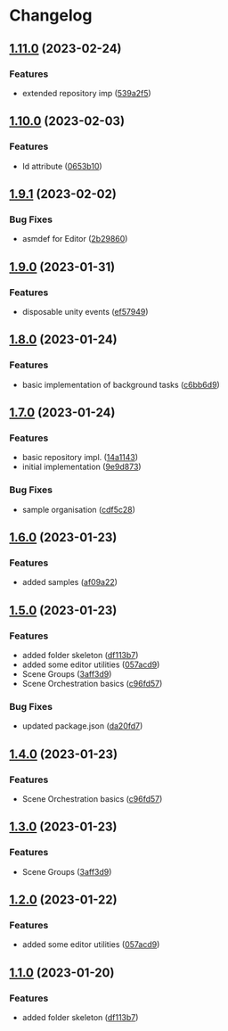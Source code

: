 # Changelog

## [1.11.0](https://github.com/martin-obert/unity-plugins-common/compare/v1.10.0...v1.11.0) (2023-02-24)


### Features

* extended repository imp ([539a2f5](https://github.com/martin-obert/unity-plugins-common/commit/539a2f540a6ade6304e4255d1aab4d47a9182eac))

## [1.10.0](https://github.com/martin-obert/unity-plugins-common/compare/v1.9.1...v1.10.0) (2023-02-03)


### Features

* Id attribute ([0653b10](https://github.com/martin-obert/unity-plugins-common/commit/0653b10ad988c893b08cada544dd8aa4928624c8))

## [1.9.1](https://github.com/martin-obert/unity-plugins-common/compare/v1.9.0...v1.9.1) (2023-02-02)


### Bug Fixes

* asmdef for Editor ([2b29860](https://github.com/martin-obert/unity-plugins-common/commit/2b29860ee4320fd00d3a8412917486a785873387))

## [1.9.0](https://github.com/martin-obert/unity-plugins-common/compare/v1.8.0...v1.9.0) (2023-01-31)


### Features

* disposable unity events ([ef57949](https://github.com/martin-obert/unity-plugins-common/commit/ef5794943a2591d0e871e5f9472e08f25802b3da))

## [1.8.0](https://github.com/martin-obert/unity-plugins-common/compare/v1.7.0...v1.8.0) (2023-01-24)


### Features

* basic implementation of background tasks ([c6bb6d9](https://github.com/martin-obert/unity-plugins-common/commit/c6bb6d9d8f6a0b6547d7f1aaf4f95421ad53770b))

## [1.7.0](https://github.com/martin-obert/unity-plugins-common/compare/v1.6.0...v1.7.0) (2023-01-24)


### Features

* basic repository impl. ([14a1143](https://github.com/martin-obert/unity-plugins-common/commit/14a1143ae956db8d3bece924da4970b5c04a5076))
* initial implementation ([9e9d873](https://github.com/martin-obert/unity-plugins-common/commit/9e9d873b1e6b7abc5ddc44932af5740b06512146))


### Bug Fixes

* sample organisation ([cdf5c28](https://github.com/martin-obert/unity-plugins-common/commit/cdf5c2857f0391be985fd2b4e79d0265c1f64188))

## [1.6.0](https://github.com/martin-obert/unity-plugins-common/compare/v1.5.0...v1.6.0) (2023-01-23)


### Features

* added samples ([af09a22](https://github.com/martin-obert/unity-plugins-common/commit/af09a22c35b4ad4370004e5ab267c76ae208d4ca))

## [1.5.0](https://github.com/martin-obert/unity-plugins-common/compare/v1.4.0...v1.5.0) (2023-01-23)


### Features

* added folder skeleton ([df113b7](https://github.com/martin-obert/unity-plugins-common/commit/df113b72435430a6188967a5e02028a8f53247c8))
* added some editor utilities ([057acd9](https://github.com/martin-obert/unity-plugins-common/commit/057acd916dc7e922914f1788ac4ec7166135dc56))
* Scene Groups ([3aff3d9](https://github.com/martin-obert/unity-plugins-common/commit/3aff3d9c64e7fb61139c857512c58da1d114a215))
* Scene Orchestration basics ([c96fd57](https://github.com/martin-obert/unity-plugins-common/commit/c96fd57c517625cf7c28621008192a998ea35367))


### Bug Fixes

* updated package.json ([da20fd7](https://github.com/martin-obert/unity-plugins-common/commit/da20fd726e64c4fb683926fbddef90ca0ad73142))

## [1.4.0](https://github.com/martin-obert/unity-plugins-common/compare/v1.3.0...v1.4.0) (2023-01-23)


### Features

* Scene Orchestration basics ([c96fd57](https://github.com/martin-obert/unity-plugins-common/commit/c96fd57c517625cf7c28621008192a998ea35367))

## [1.3.0](https://github.com/martin-obert/unity-plugins-common/compare/v1.2.0...v1.3.0) (2023-01-23)


### Features

* Scene Groups ([3aff3d9](https://github.com/martin-obert/unity-plugins-common/commit/3aff3d9c64e7fb61139c857512c58da1d114a215))

## [1.2.0](https://github.com/martin-obert/unity-plugins-common/compare/v1.1.0...v1.2.0) (2023-01-22)


### Features

* added some editor utilities ([057acd9](https://github.com/martin-obert/unity-plugins-common/commit/057acd916dc7e922914f1788ac4ec7166135dc56))

## [1.1.0](https://github.com/martin-obert/unity-plugins-common/compare/v1.0.0...v1.1.0) (2023-01-20)


### Features

* added folder skeleton ([df113b7](https://github.com/martin-obert/unity-plugins-common/commit/df113b72435430a6188967a5e02028a8f53247c8))
